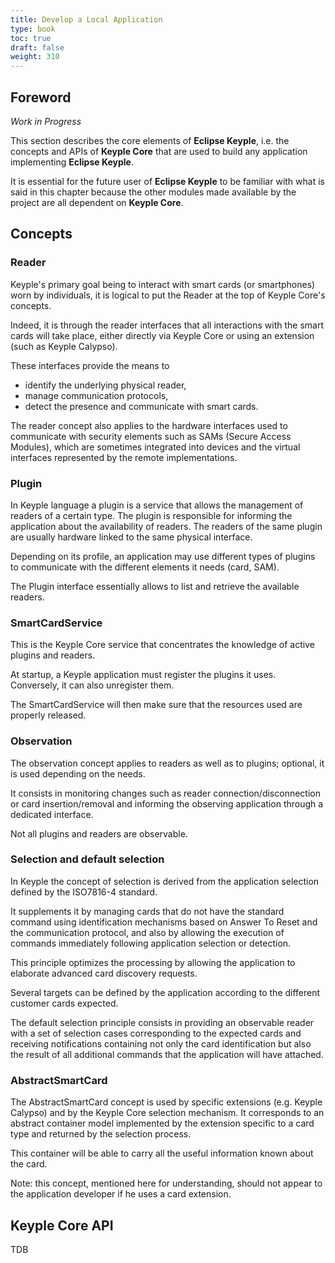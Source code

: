 ```yaml
---
title: Develop a Local Application
type: book
toc: true
draft: false
weight: 310
---
```


## Foreword

*Work in Progress*

This section describes the core elements of **Eclipse Keyple**, i.e. the concepts and APIs of **Keyple Core** that are used to build any application implementing **Eclipse Keyple**.

It is essential for the future user of **Eclipse Keyple** to be familiar with what is said in this chapter because the other modules made available by the project are all dependent on **Keyple Core**.

## Concepts

### Reader
Keyple's primary goal being to interact with smart cards (or smartphones) worn by individuals, it is logical to put the Reader at the top of Keyple Core's concepts.

Indeed, it is through the reader interfaces that all interactions with the smart cards will take place, either directly via Keyple Core or using an extension (such as Keyple Calypso).

These interfaces provide the means to
* identify the underlying physical reader,
* manage communication protocols,
* detect the presence and communicate with smart cards.

The reader concept also applies to the hardware interfaces used to communicate with security elements such as SAMs (Secure Access Modules), which are sometimes integrated into devices and the virtual interfaces represented by the remote implementations.

### Plugin
In Keyple language a plugin is a service that allows the management of readers of a certain type. The plugin is responsible for informing the application about the availability of readers. The readers of the same plugin are usually hardware linked to the same physical interface.

Depending on its profile, an application may use different types of plugins to communicate with the different elements it needs (card, SAM).

The Plugin interface essentially allows to list and retrieve the available readers.

### SmartCardService

This is the Keyple Core service that concentrates the knowledge of active plugins and readers.

At startup, a Keyple application must register the plugins it uses. Conversely, it can also unregister them.

The SmartCardService will then make sure that the resources used are properly released.

### Observation

The observation concept applies to readers as well as to plugins; optional, it is used depending on the needs.

It consists in monitoring changes such as reader connection/disconnection or card insertion/removal and informing the observing application through a dedicated interface.

Not all plugins and readers are observable.

### Selection and default selection

In Keyple the concept of selection is derived from the application selection defined by the ISO7816-4 standard.

It supplements it by managing cards that do not have the standard command using identification mechanisms based on Answer To Reset and the communication protocol, and also by allowing the execution of commands immediately following application selection or detection.

This principle optimizes the processing by allowing the application to elaborate advanced card discovery requests.

Several targets can be defined by the application according to the different customer cards expected.

The default selection principle consists in providing an observable reader with a set of selection cases corresponding to the expected cards and receiving notifications containing not only the card identification but also the result of all additional commands that the application will have attached.

### AbstractSmartCard

The AbstractSmartCard concept is used by specific extensions (e.g. Keyple Calypso) and by the Keyple Core selection mechanism. It corresponds to an abstract container model implemented by the extension specific to a card type and returned by the selection process.

This container will be able to carry all the useful information known about the card.

Note: this concept, mentioned here for understanding, should not appear to the application developer if he uses a card extension.


## Keyple Core API
TDB